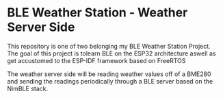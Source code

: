 # BLE Weather Station - Weather Server Side

This repository is one of two belonging my BLE Weather Station Project. The goal of this project is tolearn BLE on the ESP32 architecture aswell as get accustomed to the ESP-IDF framework based on FreeRTOS

The weather server side will be reading weather values off of a BME280 and sending the readings periodically through a BLE server based on the NimBLE stack.

